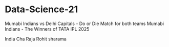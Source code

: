 # Data-Science-21


Mumabi Indians vs Delhi Capitals - Do or Die Match for both teams
Mumabi Indians - The Winners of TATA IPL 2025 


India Cha Raja Rohit sharama